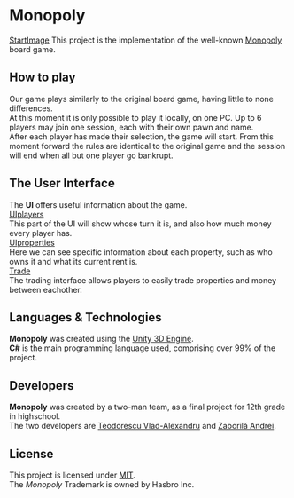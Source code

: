 # Monopoly  
[StartImage](https://github.com/vladvlad00/monopol/tree/master/Pictures/PlayScreen.png)
This project is the implementation of the well-known [Monopoly](https://en.wikipedia.org/wiki/Monopoly_(game)) board game.  
## How to play  
Our game plays similarly to the original board game, having little to none differences.  
At this moment it is only possible to play it locally, on one PC.  Up to 6 players may join one session, each with their own pawn and name.  
After each player has made their selection, the game will start. From this moment forward the rules are identical to the original game and the session will end when all but one player go bankrupt.  
## The User Interface
The **UI** offers useful information about the game.  
[UIplayers](https://github.com/vladvlad00/monopol/tree/master/Pictures/UIplayers.png)  
This part of the UI will show whose turn it is, and also how much money every player has.  
[UIproperties](https://github.com/vladvlad00/monopol/tree/master/Pictures/PropSit.png)  
Here we can see specific information about each property, such as who owns it and what its current rent is.  
[Trade](https://github.com/vladvlad00/monopol/tree/master/Pictures/Trade.png)  
The trading interface allows players to easily trade properties and money between eachother.  
## Languages & Technologies
**Monopoly** was created using the [Unity 3D Engine](https://unity.com/).  
**C#** is the main programming language used, comprising over 99% of the project.  
## Developers
**Monopoly** was created by a two-man team, as a final project for 12th grade in highschool.  
The two developers are [Teodorescu Vlad-Alexandru](https://github.com/vladvlad00) and [Zaborilă Andrei](https://github.com/Andreizabo).  
## License  
This project is licensed under [MIT](https://github.com/vladvlad00/monopol/blob/master/LICENSE.md).  
The *Monopoly* Trademark is owned by Hasbro Inc.  
